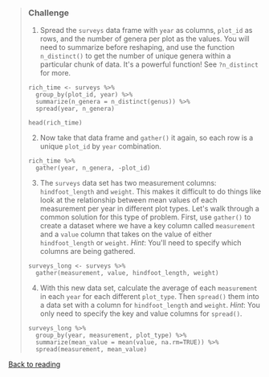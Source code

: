 > ### Challenge
>
> 1.  Spread the `surveys` data frame with `year` as columns, `plot_id`
>     as rows, and the number of genera per plot as the values. You will
>     need to summarize before reshaping, and use the function
>     `n_distinct()` to get the number of unique genera within a
>     particular chunk of data. It's a powerful function! See
>     `?n_distinct` for more.
>
> ``` {.r}
> rich_time <- surveys %>%
>   group_by(plot_id, year) %>%
>   summarize(n_genera = n_distinct(genus)) %>%
>   spread(year, n_genera)
>
> head(rich_time)
> ```
>
> 2.  Now take that data frame and `gather()` it again, so each row is a
>     unique `plot_id` by `year` combination.
>
> ``` {.r}
> rich_time %>%
>   gather(year, n_genera, -plot_id)
> ```
>
> 3.  The `surveys` data set has two measurement columns:
>     `hindfoot_length` and `weight`. This makes it difficult to do
>     things like look at the relationship between mean values of each
>     measurement per year in different plot types. Let's walk through a
>     common solution for this type of problem. First, use `gather()` to
>     create a dataset where we have a key column called `measurement`
>     and a `value` column that takes on the value of either
>     `hindfoot_length` or `weight`. *Hint*: You'll need to specify
>     which columns are being gathered.
>
> ``` {.r}
> surveys_long <- surveys %>%
>   gather(measurement, value, hindfoot_length, weight)
> ```
>
> 4.  With this new data set, calculate the average of each
>     `measurement` in each `year` for each different `plot_type`. Then
>     `spread()` them into a data set with a column for
>     `hindfoot_length` and `weight`. *Hint*: You only need to specify
>     the key and value columns for `spread()`.
>
> ``` {.r}
> surveys_long %>%
>   group_by(year, measurement, plot_type) %>%
>   summarize(mean_value = mean(value, na.rm=TRUE)) %>%
>   spread(measurement, mean_value)
> ```

[Back to reading](../../R-03-dplyr)
